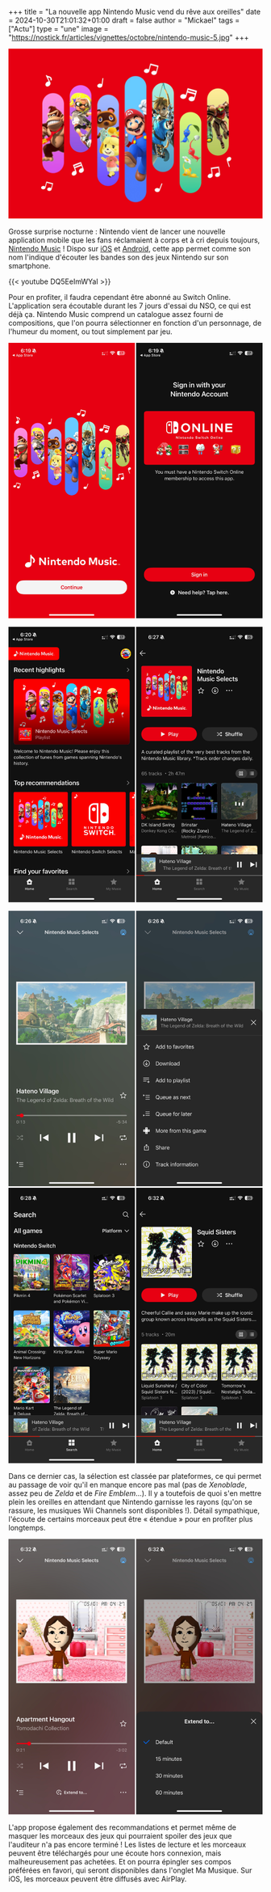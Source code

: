 +++
title = "La nouvelle app Nintendo Music vend du rêve aux oreilles"
date = 2024-10-30T21:01:32+01:00
draft = false
author = "Mickael"
tags = ["Actu"]
type = "une"
image = "https://nostick.fr/articles/vignettes/octobre/nintendo-music-5.jpg"
+++

![Nintendo Music](nintendo-music-5.jpg "")

Grosse surprise nocturne : Nintendo vient de lancer une nouvelle application mobile que les fans réclamaient à corps et à cri depuis toujours, [Nintendo Music](https://www.nintendo.com/us/switch/online/nintendo-switch-online/nintendo-music/) ! Dispo sur [iOS](https://apps.apple.com/fr/app/nintendo-music/id6466376604) et [Android](https://play.google.com/store/apps/details?id=com.nintendo.znba&hl=en_CA), cette app permet comme son nom l'indique d'écouter les bandes son des jeux Nintendo sur son smartphone.

{{< youtube DQ5EeImWYaI >}} 

Pour en profiter, il faudra cependant être abonné au Switch Online. L'application sera écoutable durant les 7 jours d'essai du NSO, ce qui est déjà ça. Nintendo Music comprend un catalogue assez fourni de compositions, que l'on pourra sélectionner en fonction d'un personnage, de l'humeur du moment, ou tout simplement par jeu.

![Nintendo Music](nintendo-music-2.jpg "")

![Nintendo Music](nintendo-music-3.jpg "")

![Nintendo Music](nintendo-music-4.jpg "")
![Nintendo Music](nintendo-music-7.jpg "")

Dans ce dernier cas, la sélection est classée par plateformes, ce qui permet au passage de voir qu'il en manque encore pas mal (pas de *Xenoblade*, assez peu de *Zelda* et de *Fire Emblem*…). Il y a toutefois de quoi s'en mettre plein les oreilles en attendant que Nintendo garnisse les rayons (qu'on se rassure, les musiques Wii Channels sont disponibles !). Détail sympathique, l'écoute de certains morceaux peut être « étendue » pour en profiter plus longtemps.

![Nintendo Music](nintendo-music-1.jpg "")

L'app propose également des recommandations et permet même de masquer les morceaux des jeux qui pourraient spoiler des jeux que l'auditeur n'a pas encore terminé ! Les listes de lecture et les morceaux peuvent être téléchargés pour une écoute hors connexion, mais malheureusement pas achetées. Et on pourra épingler ses compos préférées en favori, qui seront disponibles dans l'onglet Ma Musique. Sur iOS, les morceaux peuvent être diffusés avec AirPlay.